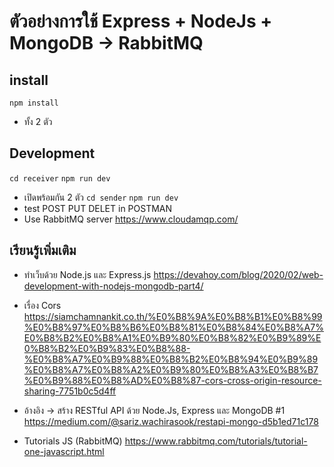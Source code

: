 # ตัวอย่างการใช้ Express + NodeJs + MongoDB -> RabbitMQ

## install
```npm install```
* ทั้ง 2 ตัว

## Development
```cd receiver```
```npm run dev```
* เปิดพร้อมกัน 2 ตัว
```cd sender```
```npm run dev```
* test POST PUT DELET in POSTMAN
* Use RabbitMQ server https://www.cloudamqp.com/

## เรียนรู้เพิ่มเติม
* ทำเว็บด้วย Node.js และ Express.js
https://devahoy.com/blog/2020/02/web-development-with-nodejs-mongodb-part4/

* เรื่อง Cors 
https://siamchamnankit.co.th/%E0%B8%9A%E0%B8%B1%E0%B8%99%E0%B8%97%E0%B8%B6%E0%B8%81%E0%B8%84%E0%B8%A7%E0%B8%B2%E0%B8%A1%E0%B9%80%E0%B8%82%E0%B9%89%E0%B8%B2%E0%B9%83%E0%B8%88-%E0%B8%A7%E0%B9%88%E0%B8%B2%E0%B8%94%E0%B9%89%E0%B8%A7%E0%B8%A2%E0%B9%80%E0%B8%A3%E0%B8%B7%E0%B9%88%E0%B8%AD%E0%B8%87-cors-cross-origin-resource-sharing-7751b0c5d4ff

* อ้างอิง -> สร้าง RESTful API ด้วย Node.Js, Express และ MongoDB #1
https://medium.com/@sariz.wachirasook/restapi-mongo-d5b1ed71c178

* Tutorials JS (RabbitMQ)
https://www.rabbitmq.com/tutorials/tutorial-one-javascript.html

